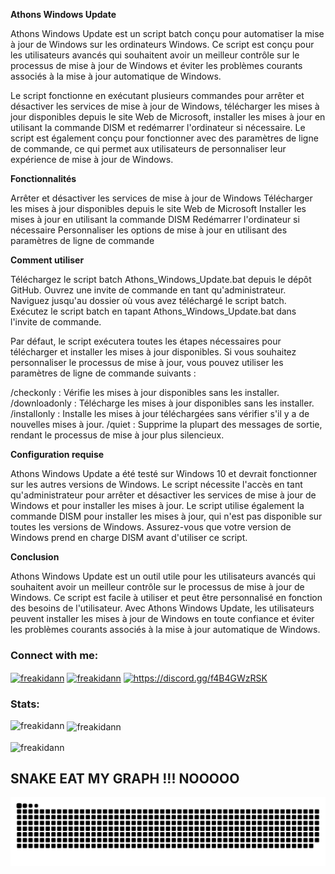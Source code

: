 **Athons Windows Update**

Athons Windows Update est un script batch conçu pour automatiser la mise à jour de Windows sur les ordinateurs Windows. Ce script est conçu pour les utilisateurs avancés qui souhaitent avoir un meilleur contrôle sur le processus de mise à jour de Windows et éviter les problèmes courants associés à la mise à jour automatique de Windows.

Le script fonctionne en exécutant plusieurs commandes pour arrêter et désactiver les services de mise à jour de Windows, télécharger les mises à jour disponibles depuis le site Web de Microsoft, installer les mises à jour en utilisant la commande DISM et redémarrer l'ordinateur si nécessaire. Le script est également conçu pour fonctionner avec des paramètres de ligne de commande, ce qui permet aux utilisateurs de personnaliser leur expérience de mise à jour de Windows.

**Fonctionnalités**

Arrêter et désactiver les services de mise à jour de Windows
Télécharger les mises à jour disponibles depuis le site Web de Microsoft
Installer les mises à jour en utilisant la commande DISM
Redémarrer l'ordinateur si nécessaire
Personnaliser les options de mise à jour en utilisant des paramètres de ligne de commande

**Comment utiliser**

Téléchargez le script batch Athons_Windows_Update.bat depuis le dépôt GitHub.
Ouvrez une invite de commande en tant qu'administrateur.
Naviguez jusqu'au dossier où vous avez téléchargé le script batch.
Exécutez le script batch en tapant Athons_Windows_Update.bat dans l'invite de commande.

Par défaut, le script exécutera toutes les étapes nécessaires pour télécharger et installer les mises à jour disponibles. Si vous souhaitez personnaliser le processus de mise à jour, vous pouvez utiliser les paramètres de ligne de commande suivants :

/checkonly : Vérifie les mises à jour disponibles sans les installer.
/downloadonly : Télécharge les mises à jour disponibles sans les installer.
/installonly : Installe les mises à jour téléchargées sans vérifier s'il y a de nouvelles mises à jour.
/quiet : Supprime la plupart des messages de sortie, rendant le processus de mise à jour plus silencieux.

**Configuration requise**

Athons Windows Update a été testé sur Windows 10 et devrait fonctionner sur les autres versions de Windows. Le script nécessite l'accès en tant qu'administrateur pour arrêter et désactiver les services de mise à jour de Windows et pour installer les mises à jour. Le script utilise également la commande DISM pour installer les mises à jour, qui n'est pas disponible sur toutes les versions de Windows. Assurez-vous que votre version de Windows prend en charge DISM avant d'utiliser ce script.

**Conclusion**

Athons Windows Update est un outil utile pour les utilisateurs avancés qui souhaitent avoir un meilleur contrôle sur le processus de mise à jour de Windows. Ce script est facile à utiliser et peut être personnalisé en fonction des besoins de l'utilisateur. Avec Athons Windows Update, les utilisateurs peuvent installer les mises à jour de Windows en toute confiance et éviter les problèmes courants associés à la mise à jour automatique de Windows.

<h3 align="left">Connect with me:</h3>
<p align="left">
<a href="https://twitter.com/freakidann" target="blank"><img align="center" src="https://raw.githubusercontent.com/rahuldkjain/github-profile-readme-generator/master/src/images/icons/Social/twitter.svg" alt="freakidann" height="30" width="40" /></a>
<a href="https://www.youtube.com/c/freakidann" target="blank"><img align="center" src="https://raw.githubusercontent.com/rahuldkjain/github-profile-readme-generator/master/src/images/icons/Social/youtube.svg" alt="freakidann" height="30" width="40" /></a>
<a href="https://discord.gg/https://discord.gg/f4B4GWzRSK" target="blank"><img align="center" src="https://raw.githubusercontent.com/rahuldkjain/github-profile-readme-generator/master/src/images/icons/Social/discord.svg" alt="https://discord.gg/f4B4GWzRSK" height="30" width="40" /></a>
</p>

<h3 align="left">Stats:</h3>
<p><img align="left" src="https://github-readme-stats.vercel.app/api/top-langs?username=freakidann&show_icons=true&locale=en&layout=compact" alt="freakidann" /></p>

<p>&nbsp;<img align="center" src="https://github-readme-stats.vercel.app/api?username=freakidann&show_icons=true&locale=en" alt="freakidann" /></p>

<p><img align="center" src="https://github-readme-streak-stats.herokuapp.com/?user=freakidann&" alt="freakidann" /></p>

## SNAKE EAT MY GRAPH !!! NOOOOO
![snake gif](https://raw.githubusercontent.com/Freakidann/Freakidann/output/github-contribution-grid-snake.svg)
